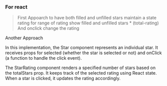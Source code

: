 ### For react
> First Appoarch to have both filled and unfilled stars
> maintain a state rating
> for range of rating show filled and unfilled stars * (total-rating)
> And onclick change the rating

Another Approach

In this implementation, the Star component represents an individual star. It receives props for selected (whether the star is selected or not) and onClick (a function to handle the click event).

The StarRating component renders a specified number of stars based on the totalStars prop. It keeps track of the selected rating using React state. When a star is clicked, it updates the rating accordingly.